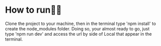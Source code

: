 # How to run🏃‍♂️

Clone the project to your machine, then in the terminal type 'npm install' to create the node_modules folder. 
Doing so, your almost ready to go, just type 'npm run dev' and access the url by side of Local that appear in the terminal. 
